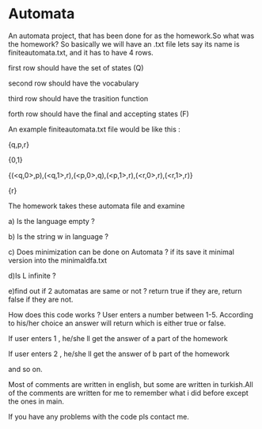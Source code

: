 # Automata
An automata project, that has been done for as the homework.So what was the homework? 
So basically we will have an .txt file lets say its name is finiteautomata.txt, and it has to have 4 rows.

first row should have the set of states (Q)

second row should have the vocabulary

third row should have the trasition function

forth row should have the final and accepting states (F)


An example finiteautomata.txt file would be like this : 

{q,p,r}

{0,1}

{(<q,0>,p),(<q,1>,r),(<p,0>,q),(<p,1>,r),(<r,0>,r),(<r,1>,r)}

{r}


The homework takes these automata file and examine

a) Is the language empty ? 

b) Is the string w in language ? 

c) Does minimization can be done on Automata ? if its save it minimal version into the minimaldfa.txt

d)Is L infinite ? 

e)find out if 2 automatas are same or not ? return true if they are, return false if they are not.

How does this code works ? User enters a number between 1-5. 
According to his/her choice an answer will return which is either true or false.

If user enters 1 , he/she ll get the answer of a part of the homework

If user enters 2 , he/she ll get the answer of b part of the homework

and so on.

Most of comments are written in english, but some are written in turkish.All of the comments are written for me to remember what i did before except the ones in main. 

If you have any problems with the code pls contact me.
